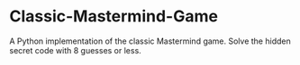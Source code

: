 # Classic-Mastermind-Game
A Python implementation of the classic Mastermind game. Solve the hidden secret code with 8 guesses or less.
